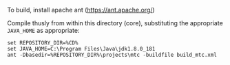 To build, install apache ant (https://ant.apache.org/)

Compile thusly from within this directory (core), substituting the appropriate `JAVA_HOME` as appropriate:

```dosbatch
set REPOSITORY_DIR=%CD%
set JAVA_HOME=C:\Program Files\Java\jdk1.8.0_181
ant -Dbasedir=%REPOSITORY_DIR%\projects\mtc -buildfile build_mtc.xml
```
